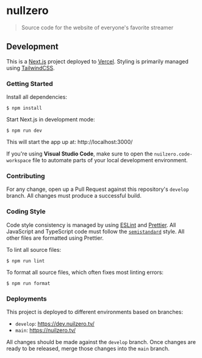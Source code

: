 # nuIlzero

> Source code for the website of everyone's favorite streamer

## Development

This is a [Next.js](https://nextjs.org) project deployed to
[Vercel](https://vercel.com/). Styling is primarily managed using
[TailwindCSS](https://tailwindcss.com/).

### Getting Started

Install all dependencies:

```console
$ npm install
```

Start Next.js in development mode:

```console
$ npm run dev
```

This will start the app up at: http://localhost:3000/

If you're using **Visual Studio Code**, make sure to open the
`nuilzero.code-workspace` file to automate parts of your local development
environment.

### Contributing

For any change, open up a Pull Request against this repository's `develop`
branch. All changes must produce a successful build.

### Coding Style

Code style consistency is managed by using [ESLint](https://eslint.org/) and
[Prettier](https://prettier.io/). All JavaScript and TypeScript code must follow
the [`semistandard`](https://github.com/standard/semistandard) style. All other
files are formatted using Prettier.

To lint all source files:

```console
$ npm run lint
```

To format all source files, which often fixes most linting errors:

```console
$ npm run format
```

### Deployments

This project is deployed to different environments based on branches:

- `develop`: https://dev.nuilzero.tv/
- `main`: https://nuilzero.tv/

All changes should be made against the `develop` branch. Once changes are ready
to be released, merge those changes into the `main` branch.
